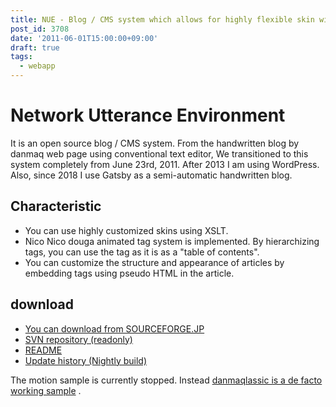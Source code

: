 ```yaml
---
title: NUE - Blog / CMS system which allows for highly flexible skin with XSL
post_id: 3708
date: '2011-06-01T15:00:00+09:00'
draft: true
tags:
  - webapp
---
```


# Network Utterance Environment

It is an open source blog / CMS system. From the handwritten blog by danmaq web page using conventional text editor, We transitioned to this system completely from June 23rd, 2011. After 2013 I am using WordPress. Also, since 2018 I use Gatsby as a semi-automatic handwritten blog.

## Characteristic

*   You can use highly customized skins using XSLT.
*   Nico Nico douga animated tag system is implemented. By hierarchizing tags, you can use the tag as it is as a "table of contents".
*   You can customize the structure and appearance of articles by embedding tags using pseudo HTML in the article.

## download

*   [You can download from SOURCEFORGE.JP](http://nue.sourceforge.jp/)
*   [SVN repository (readonly)](http://svn.sourceforge.jp/svnroot/nue/)
*   [README](legacy/README)
*   [Update history (Nightly build)](legacy/HISTORY)

The motion sample is currently stopped. Instead [danmaqlassic is a de facto working sample](legacy/) .